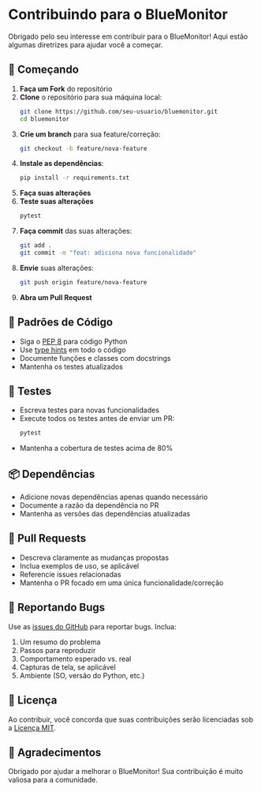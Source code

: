 # Contribuindo para o BlueMonitor

Obrigado pelo seu interesse em contribuir para o BlueMonitor! Aqui estão algumas diretrizes para ajudar você a começar.

## 🚀 Começando

1. **Faça um Fork** do repositório
2. **Clone** o repositório para sua máquina local:
   ```bash
   git clone https://github.com/seu-usuario/bluemonitor.git
   cd bluemonitor
   ```
3. **Crie um branch** para sua feature/correção:
   ```bash
   git checkout -b feature/nova-feature
   ```
4. **Instale as dependências**:
   ```bash
   pip install -r requirements.txt
   ```
5. **Faça suas alterações**
6. **Teste suas alterações**
   ```bash
   pytest
   ```
7. **Faça commit** das suas alterações:
   ```bash
   git add .
   git commit -m "feat: adiciona nova funcionalidade"
   ```
8. **Envie** suas alterações:
   ```bash
   git push origin feature/nova-feature
   ```
9. **Abra um Pull Request**

## 📝 Padrões de Código

- Siga o [PEP 8](https://www.python.org/dev/peps/pep-0008/) para código Python
- Use [type hints](https://docs.python.org/3/library/typing.html) em todo o código
- Documente funções e classes com docstrings
- Mantenha os testes atualizados

## 🧪 Testes

- Escreva testes para novas funcionalidades
- Execute todos os testes antes de enviar um PR:
  ```bash
  pytest
  ```
- Mantenha a cobertura de testes acima de 80%

## 📦 Dependências

- Adicione novas dependências apenas quando necessário
- Documente a razão da dependência no PR
- Mantenha as versões das dependências atualizadas

## 📝 Pull Requests

- Descreva claramente as mudanças propostas
- Inclua exemplos de uso, se aplicável
- Referencie issues relacionadas
- Mantenha o PR focado em uma única funcionalidade/correção

## 🐛 Reportando Bugs

Use as [issues do GitHub](https://github.com/seu-usuario/bluemonitor/issues) para reportar bugs. Inclua:

1. Um resumo do problema
2. Passos para reproduzir
3. Comportamento esperado vs. real
4. Capturas de tela, se aplicável
5. Ambiente (SO, versão do Python, etc.)

## 📄 Licença

Ao contribuir, você concorda que suas contribuições serão licenciadas sob a [Licença MIT](LICENSE).

## 🙏 Agradecimentos

Obrigado por ajudar a melhorar o BlueMonitor! Sua contribuição é muito valiosa para a comunidade.
